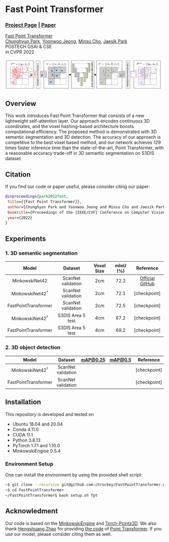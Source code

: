 # Fast Point Transformer
### [Project Page](http://cvlab.postech.ac.kr/research/FPT/) | [Paper](https://arxiv.org/abs/2112.04702)

[Fast Point Transformer](https://arxiv.org/abs/2112.04702)  
 [Chunghyun Park](https://chrockey.github.io/),
 [Yoonwoo Jeong](https://yoonwoojeong.medium.com/about),
 [Minsu Cho](http://cvlab.postech.ac.kr/~mcho/),
 [Jaesik Park](http://jaesik.info/)<br>
 POSTECH GSAI & CSE<br>
in CVPR 2022

<div style="text-align:center">
<img src="assets/overview.png" alt="An Overview of the proposed pipeline"/>
</div>

## Overview
This work introduces Fast Point Transformer that consists of a new lightweight self-attention layer. Our approach encodes continuous 3D coordinates, and the voxel hashing-based architecture boosts computational efficiency. The proposed method is demonstrated with 3D semantic segmentation and 3D detection. The accuracy of our approach is competitive to the best voxel based method, and our network achieves 129 times faster inference time than the state-of-the-art, Point Transformer, with a reasonable accuracy trade-off in 3D semantic segmentation on S3DIS dataset.

## Citation
If you find our code or paper useful, please consider citing our paper:

 ```BibTeX
@inproceedings{park2022fast,
  title={{Fast Point Transformer}},
  author={Chunghyun Park and Yoonwoo Jeong and Minsu Cho and Jaesik Park},
  booktitle={Proceedings of the {IEEE/CVF} Conference on Computer Vision and Pattern Recognition (CVPR)},
  year={2022}
}
```

## Experiments
### 1. 3D semantic segmentation
| Model                                   | Dataset             | Voxel Size | mIoU (%) | Reference |
|:---------------------------------------:|:-------------------:|:----------:|:--------:|:---------:|
| MinkowskiNet42                          | ScanNet validation  | 2cm        | 72.2 | [Official GitHub](https://github.com/chrischoy/SpatioTemporalSegmentation) |
| MinkowskiNet42<sup>&dagger;</sup> <br/> | ScanNet validation  | 2cm        | 72.1 | [checkpoint] |
| FastPointTransformer                    | ScanNet validation  | 2cm        | 72.5 | [checkpoint] |
| MinkowskiNet42<sup>&dagger;</sup> <br/> | S3DIS Area 5 test   | 4cm        | 67.2 | [checkpoint] |
| FastPointTransformer                    | S3DIS Area 5 test   | 4cm        | 69.2 | [checkpoint] |

### 2. 3D object detection
| Model                                   | Dataset             | mAP@0.25 | mAP@0.5 | Reference    |
|:---------------------------------------:|:-------------------:|:--------:|:-------:|:------------:|
| MinkowskiNet42<sup>&dagger;</sup> <br/> | ScanNet validation  |          |         | [checkpoint] |
| FastPointTransformer                    | ScanNet validation  |          |         | [checkpoint] |

## Installation
This repository is developed and tested on

- Ubuntu 18.04 and 20.04
- Conda 4.11.0
- CUDA 11.1
- Python 3.8.13
- PyTorch 1.7.1 and 1.10.0
- MinkowskiEngine 0.5.4

### Environment Setup
One can install the environment by using the provided shell script:
```bash
~$ git clone --recursive git@github.com:chrockey/FastPointTransformer.git
~$ cd FastPointTransformer
~/FastPointTransformer$ bash setup.sh fpt
```

## Acknowledment

Our code is based on the [MinkowskiEngine](https://github.com/NVIDIA/MinkowskiEngine) and [Torch-Points3D](https://github.com/torch-points3d/torch-points3d).
We also thank [Hengshuang Zhao](https://hszhao.github.io/) for providing [the code](https://github.com/POSTECH-CVLab/point-transformer) of [Point Transformer](https://arxiv.org/abs/2012.09164).
If you use our model, please consider citing them as well.
